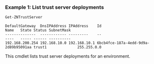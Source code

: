 ### Example 1: List trust server deployments
```powershell
Get-ZNTrustServer
```

```output
DefaultGateway  DnsIPAddress IPAddress    Id                                   Name   State Status SubnetMask                                                                                                                                                      --------------  ------------ ---------    --                                   ----   ----- ------ ----------
192.168.200.254 192.168.10.0 192.168.10.1 6bcb4fce-187a-4edd-9d9a-2d89b95091aa trust1              255.255.0.0
```

This cmdlet lists trust server deployments for an environment.
